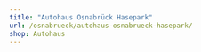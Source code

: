 ```yaml
---
title: "Autohaus Osnabrück Hasepark"
url: /osnabrueck/autohaus-osnabrueck-hasepark/
shop: Autohaus
---
```

